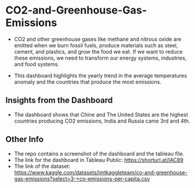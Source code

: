 # CO2-and-Greenhouse-Gas-Emissions

- CO2 and other greenhouse gases like methane and nitrous oxide are emitted when we burn fossil fuels, produce materials such as steel, cement, and plastics, and grow the food we eat. If we want to reduce these emissions, we need to transform our energy systems, industries, and food systems.

- This dashboard highlights the yearly trend in the average temperatures anomaly and the countries that produce the most emissions.

## Insights from the Dashboard

- The dashboard shows that Chine and The United States are the highest countries producing CO2 emissions, India and Russia came 3rd and 4th.

## Other Info

- The repo contains a screenshot of the dashboard and the tableau file.
- The link for the dashboard in Tableau Public: https://shorturl.at/lAC89
- The link of the dataset: https://www.kaggle.com/datasets/imtkaggleteam/co-and-greenhouse-gas-emissions?select=3-+co-emissions-per-capita.csv
